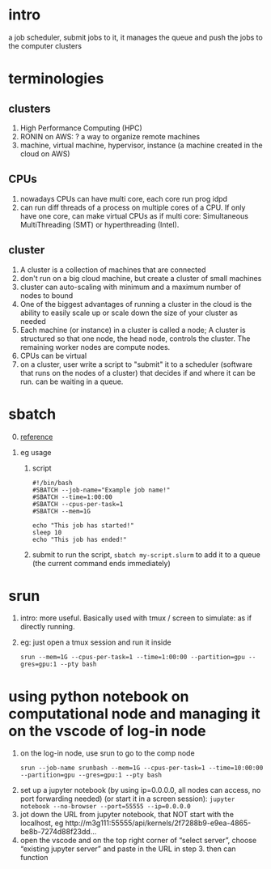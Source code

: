 # intro
a job scheduler, submit jobs to it, it manages the queue and push the jobs to the computer clusters

# terminologies
## clusters
1. High Performance Computing (HPC)  
2. RONIN on AWS: ? a way to organize remote machines  
3. machine, virtual machine, hypervisor, instance (a machine created in the cloud on AWS)

## CPUs
1. nowadays CPUs can have multi core, each core run prog idpd
2. can run diff threads of a process on multiple cores of a CPU. If only have one core, can make virtual CPUs as if multi core: Simultaneous MultiThreading (SMT) or hyperthreading (Intel).

## cluster  
1. A cluster is a collection of machines that are connected
2. don't run on a big cloud machine, but create a cluster of small machines
3. cluster can auto-scaling with minimum and a maximum number of nodes to bound
4. One of the biggest advantages of running a cluster in the cloud is the ability to easily scale up or scale down the size of your cluster as needed
5. Each machine (or instance) in a cluster is called a node;  A cluster is structured so that one node, the head node, controls the cluster. The remaining worker nodes are compute nodes.
6. CPUs can be virtual
7. on a cluster, user write a script to "submit" it to a scheduler (software that runs on the nodes of a cluster) that decides if and where it can be run. can be waiting in a queue.

# sbatch
0. [reference](https://docs.erc.monash.edu/M3/RunningJobsOnM3/BatchJobs)

1. eg usage
   1. script
        ```
        #!/bin/bash
        #SBATCH --job-name="Example job name!"
        #SBATCH --time=1:00:00
        #SBATCH --cpus-per-task=1
        #SBATCH --mem=1G

        echo "This job has started!"
        sleep 10
        echo "This job has ended!"
        ```
    1. submit
        to run the script, `sbatch my-script.slurm` to add it to a queue (the current command ends immediately)

# srun
1. intro: more useful. Basically used with tmux / screen to simulate: as if directly running.

1. eg:
    just open a tmux session and run it inside
    ```
    srun --mem=1G --cpus-per-task=1 --time=1:00:00 --partition=gpu --gres=gpu:1 --pty bash
    ```

# using python notebook on computational node and managing it on the vscode of log-in node
1. on the log-in node, use srun to go to the comp node
    ```
    srun --job-name srunbash --mem=1G --cpus-per-task=1 --time=10:00:00 --partition=gpu --gres=gpu:1 --pty bash
    ```
1. set up a jupyter notebook (by using ip=0.0.0.0, all nodes can access, no port forwarding needed) (or start it in a screen session): 
    ```jupyter notebook --no-browser --port=55555 --ip=0.0.0.0```
1. jot down the URL from jupyter notebook, that NOT start with the localhost, eg http://m3g111:55555/api/kernels/2f7288b9-e9ea-4865-be8b-7274d88f23dd...
1. open the vscode and on the top right corner of “select server”, choose “existing jupyter server” and paste in the URL in step 3. then can function
